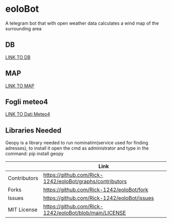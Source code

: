 # eoloBot
A telegram bot that with open weather data calculates a wind map  of the surrounding area
## DB
[LINK TO DB](https://drive.google.com/file/d/1Ki_uYZu_cbb2IiIdP3bK86qq4bkii_z9/view?usp=sharing)
## MAP
[LINK TO MAP](https://umap.openstreetmap.fr/it/map/weather-bot_780280)
## Fogli meteo4
[LINK TO Dati Meteo4](https://docs.google.com/spreadsheets/d/11g3TXAuT1DOZFprmXd6pcXamYyPiym1C3Up5S-onQ5I/edit?usp=sharing)

## Libraries Needed
Geopy is a library needed to run nominatim(service used for finding adresses), to install it open the cmd as administrator and type in the command: pip install geopy


|  | Link |
| ------ | ------ |
| Contributors | https://github.com/Rick-1242/eoloBot/graphs/contributors |
| Forks | https://github.com/Rick-1242/eoloBot/fork |
| Issues | https://github.com/Rick-1242/eoloBot/issues |
| MIT License | https://github.com/Rick-1242/eoloBot/blob/main/LICENSE |
